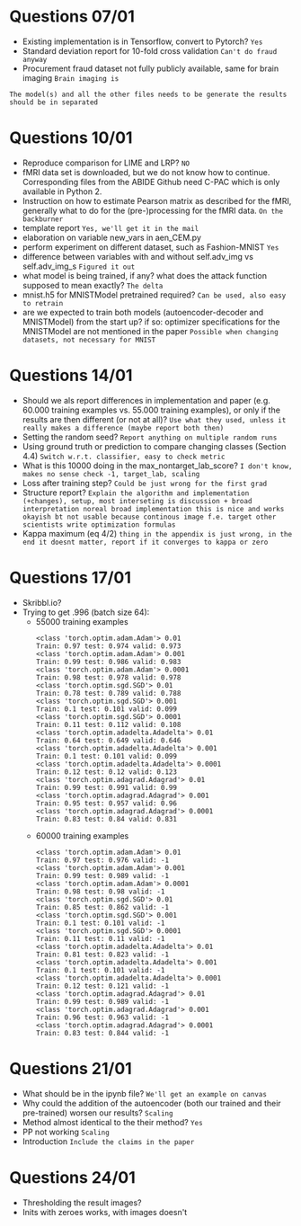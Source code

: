 # Questions 07/01
- Existing implementation is in Tensorflow, convert to Pytorch? `Yes`
- Standard deviation report for 10-fold cross validation `Can't do fraud anyway`
- Procurement fraud dataset not fully publicly available, same for brain imaging `Brain imaging is`

`The model(s) and all the other files needs to be generate the
results should be in separated`

# Questions 10/01
- Reproduce comparison for LIME and LRP? `NO`
- fMRI data set is downloaded, but we do not know how to continue. Corresponding files from the ABIDE Github need C-PAC which is only available in Python 2. 
- Instruction on how to estimate Pearson matrix as described for the fMRI, generally what to do for the (pre-)processing for the fMRI data. `On the backburner`
- template report `Yes, we'll get it in the mail`
- elaboration on variable new_vars in aen_CEM.py
- perform experiment on different dataset, such as Fashion-MNIST `Yes`
- difference between variables with and without self.adv_img vs self.adv_img_s `Figured it out`
- what model is being trained, if any? what does the attack function supposed to mean exactly? `The delta`
- mnist.h5 for MNISTModel pretrained required? `Can be used, also easy to retrain`
- are we expected to train both models (autoencoder-decoder and MNISTModel) from the start up? if so: optimizer specifications for the MNISTModel are not mentioned in the paper `Possible when changing datasets, not necessary for MNIST`

# Questions 14/01
- Should we als report differences in implementation and paper (e.g. 60.000 training examples vs. 55.000 training examples), or only if the results are then different (or not at all)? `Use what they used, unless it really makes a difference (maybe report both then)`
- Setting the random seed? `Report anything on multiple random runs`
- Using ground truth or prediction to compare changing classes (Section 4.4) `Switch w.r.t. classifier, easy to check metric`
- What is this 10000 doing in the max_nontarget_lab_score? `I don't know, makes no sense check -1, target_lab, scaling`
- Loss after training step? `Could be just wrong for the first grad`
- Structure report? `Explain the algorithm and implementation (+changes), setup, most interseting is discussion + broad interpretation noreal broad implementation this is nice and works okayish bt not usable because continous image f.e. target other scientists write optimization formulas`
- Kappa maximum (eq 4/2) `thing in the appendix is just wrong, in the end it doesnt matter, report if it converges to kappa or zero`

# Questions 17/01
- Skribbl.io?
- Trying to get .996 (batch size 64):
    - 55000 training examples
        ```
        <class 'torch.optim.adam.Adam'> 0.01
        Train: 0.97 test: 0.974 valid: 0.973
        <class 'torch.optim.adam.Adam'> 0.001
        Train: 0.99 test: 0.986 valid: 0.983
        <class 'torch.optim.adam.Adam'> 0.0001
        Train: 0.98 test: 0.978 valid: 0.978
        <class 'torch.optim.sgd.SGD'> 0.01
        Train: 0.78 test: 0.789 valid: 0.788
        <class 'torch.optim.sgd.SGD'> 0.001
        Train: 0.1 test: 0.101 valid: 0.099
        <class 'torch.optim.sgd.SGD'> 0.0001
        Train: 0.11 test: 0.112 valid: 0.108
        <class 'torch.optim.adadelta.Adadelta'> 0.01
        Train: 0.64 test: 0.649 valid: 0.646
        <class 'torch.optim.adadelta.Adadelta'> 0.001
        Train: 0.1 test: 0.101 valid: 0.099
        <class 'torch.optim.adadelta.Adadelta'> 0.0001
        Train: 0.12 test: 0.12 valid: 0.123
        <class 'torch.optim.adagrad.Adagrad'> 0.01
        Train: 0.99 test: 0.991 valid: 0.99
        <class 'torch.optim.adagrad.Adagrad'> 0.001
        Train: 0.95 test: 0.957 valid: 0.96
        <class 'torch.optim.adagrad.Adagrad'> 0.0001
        Train: 0.83 test: 0.84 valid: 0.831
        ```
    - 60000 training examples
        ```
        <class 'torch.optim.adam.Adam'> 0.01
        Train: 0.97 test: 0.976 valid: -1
        <class 'torch.optim.adam.Adam'> 0.001
        Train: 0.99 test: 0.989 valid: -1
        <class 'torch.optim.adam.Adam'> 0.0001
        Train: 0.98 test: 0.98 valid: -1
        <class 'torch.optim.sgd.SGD'> 0.01
        Train: 0.85 test: 0.862 valid: -1
        <class 'torch.optim.sgd.SGD'> 0.001
        Train: 0.1 test: 0.101 valid: -1
        <class 'torch.optim.sgd.SGD'> 0.0001
        Train: 0.11 test: 0.11 valid: -1
        <class 'torch.optim.adadelta.Adadelta'> 0.01
        Train: 0.81 test: 0.823 valid: -1
        <class 'torch.optim.adadelta.Adadelta'> 0.001
        Train: 0.1 test: 0.101 valid: -1
        <class 'torch.optim.adadelta.Adadelta'> 0.0001
        Train: 0.12 test: 0.121 valid: -1
        <class 'torch.optim.adagrad.Adagrad'> 0.01
        Train: 0.99 test: 0.989 valid: -1
        <class 'torch.optim.adagrad.Adagrad'> 0.001
        Train: 0.96 test: 0.963 valid: -1
        <class 'torch.optim.adagrad.Adagrad'> 0.0001
        Train: 0.83 test: 0.844 valid: -1
        ```
# Questions 21/01
- What should be in the ipynb file? `We'll get an example on canvas`
- Why could the addition of the autoencoder (both our trained and their pre-trained) worsen our results? `Scaling`
- Method almost identical to the their method? `Yes`
- PP not working `Scaling`
- Introduction `Include the claims in the paper`

# Questions 24/01
- Thresholding the result images?
- Inits with zeroes works, with images doesn't
